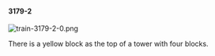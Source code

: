 #### 3179-2
![train-3179-2-0.png](https://github.com/lil-lab/nlvr/raw/master/nlvr/train/images/24/train-3179-2-0.png "train-3179-2-0.png")

There is a yellow block as the top of a tower with four blocks.